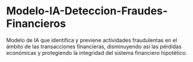 # Modelo-IA-Deteccion-Fraudes-Financieros
Modelo de IA que identifica y previene actividades fraudulentas en el ámbito de las transacciones financieras, disminuyendo así las pérdidas económicas y protegiendo la integridad del sistema financiero hipotético.
